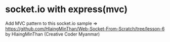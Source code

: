 # socket.io with express(mvc)
Add MVC pattern to this socket.io sample => https://github.com/HlaingMinThan/Web-Socket-From-Scratch/tree/lesson-6 by HlaingMinThan (Creative Coder Myanmar)
